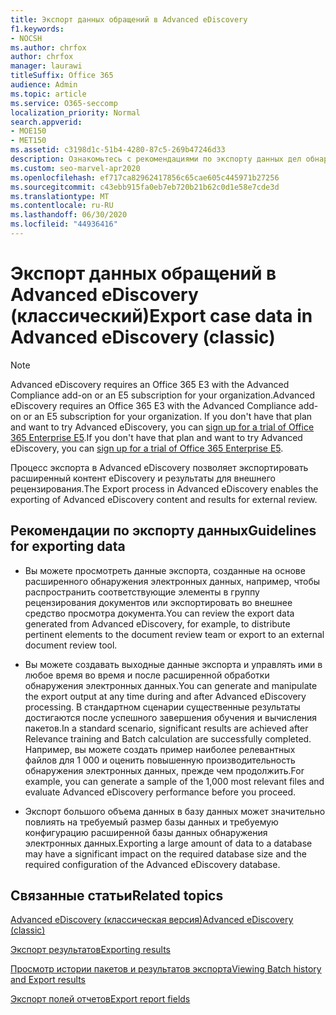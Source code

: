 ```yaml
---
title: Экспорт данных обращений в Advanced eDiscovery
f1.keywords:
- NOCSH
ms.author: chrfox
author: chrfox
manager: laurawi
titleSuffix: Office 365
audience: Admin
ms.topic: article
ms.service: O365-seccomp
localization_priority: Normal
search.appverid:
- MOE150
- MET150
ms.assetid: c3198d1c-51b4-4280-87c5-269b47246d33
description: Ознакомьтесь с рекомендациями по экспорту данных дел обнаружения электронных данных и результатов для проверки с помощью процесса экспорта в Advanced eDiscovery.
ms.custom: seo-marvel-apr2020
ms.openlocfilehash: ef717ca82962417856c65cae605c445971b27256
ms.sourcegitcommit: c43ebb915fa0eb7eb720b21b62c0d1e58e7cde3d
ms.translationtype: MT
ms.contentlocale: ru-RU
ms.lasthandoff: 06/30/2020
ms.locfileid: "44936416"
---
```

# <a name="export-case-data-in-advanced-ediscovery-classic"></a><span data-ttu-id="e0a33-103">Экспорт данных обращений в Advanced eDiscovery (классический)</span><span class="sxs-lookup"><span data-stu-id="e0a33-103">Export case data in Advanced eDiscovery (classic)</span></span>

> [!NOTE]
> <span data-ttu-id="e0a33-104">Advanced eDiscovery requires an Office 365 E3 with the Advanced Compliance add-on or an E5 subscription for your organization.</span><span class="sxs-lookup"><span data-stu-id="e0a33-104">Advanced eDiscovery requires an Office 365 E3 with the Advanced Compliance add-on or an E5 subscription for your organization.</span></span> <span data-ttu-id="e0a33-105">If you don't have that plan and want to try Advanced eDiscovery, you can [sign up for a trial of Office 365 Enterprise E5](https://go.microsoft.com/fwlink/p/?LinkID=698279).</span><span class="sxs-lookup"><span data-stu-id="e0a33-105">If you don't have that plan and want to try Advanced eDiscovery, you can [sign up for a trial of Office 365 Enterprise E5](https://go.microsoft.com/fwlink/p/?LinkID=698279).</span></span> 
  
<span data-ttu-id="e0a33-106">Процесс экспорта в Advanced eDiscovery позволяет экспортировать расширенный контент eDiscovery и результаты для внешнего рецензирования.</span><span class="sxs-lookup"><span data-stu-id="e0a33-106">The Export process in Advanced eDiscovery enables the exporting of Advanced eDiscovery content and results for external review.</span></span> 
  
## <a name="guidelines-for-exporting-data"></a><span data-ttu-id="e0a33-107">Рекомендации по экспорту данных</span><span class="sxs-lookup"><span data-stu-id="e0a33-107">Guidelines for exporting data</span></span>

- <span data-ttu-id="e0a33-108">Вы можете просмотреть данные экспорта, созданные на основе расширенного обнаружения электронных данных, например, чтобы распространить соответствующие элементы в группу рецензирования документов или экспортировать во внешнее средство просмотра документа.</span><span class="sxs-lookup"><span data-stu-id="e0a33-108">You can review the export data generated from Advanced eDiscovery, for example, to distribute pertinent elements to the document review team or export to an external document review tool.</span></span>
    
- <span data-ttu-id="e0a33-109">Вы можете создавать выходные данные экспорта и управлять ими в любое время во время и после расширенной обработки обнаружения электронных данных.</span><span class="sxs-lookup"><span data-stu-id="e0a33-109">You can generate and manipulate the export output at any time during and after Advanced eDiscovery processing.</span></span> <span data-ttu-id="e0a33-110">В стандартном сценарии существенные результаты достигаются после успешного завершения обучения и вычисления пакетов.</span><span class="sxs-lookup"><span data-stu-id="e0a33-110">In a standard scenario, significant results are achieved after Relevance training and Batch calculation are successfully completed.</span></span> <span data-ttu-id="e0a33-111">Например, вы можете создать пример наиболее релевантных файлов для 1 000 и оценить повышенную производительность обнаружения электронных данных, прежде чем продолжить.</span><span class="sxs-lookup"><span data-stu-id="e0a33-111">For example, you can generate a sample of the 1,000 most relevant files and evaluate Advanced eDiscovery performance before you proceed.</span></span>
    
- <span data-ttu-id="e0a33-112">Экспорт большого объема данных в базу данных может значительно повлиять на требуемый размер базы данных и требуемую конфигурацию расширенной базы данных обнаружения электронных данных.</span><span class="sxs-lookup"><span data-stu-id="e0a33-112">Exporting a large amount of data to a database may have a significant impact on the required database size and the required configuration of the Advanced eDiscovery database.</span></span>
    
## <a name="related-topics"></a><span data-ttu-id="e0a33-113">Связанные статьи</span><span class="sxs-lookup"><span data-stu-id="e0a33-113">Related topics</span></span>

[<span data-ttu-id="e0a33-114">Advanced eDiscovery (классическая версия)</span><span class="sxs-lookup"><span data-stu-id="e0a33-114">Advanced eDiscovery (classic)</span></span>](office-365-advanced-ediscovery.md)
  
[<span data-ttu-id="e0a33-115">Экспорт результатов</span><span class="sxs-lookup"><span data-stu-id="e0a33-115">Exporting results </span></span>](export-results-in-advanced-ediscovery.md)
  
[<span data-ttu-id="e0a33-116">Просмотр истории пакетов и результатов экспорта</span><span class="sxs-lookup"><span data-stu-id="e0a33-116">Viewing Batch history and Export results</span></span>](view-batch-history-and-export-past-results.md)

[<span data-ttu-id="e0a33-117">Экспорт полей отчетов</span><span class="sxs-lookup"><span data-stu-id="e0a33-117">Export report fields</span></span>](export-report-fields-in-advanced-ediscovery.md)

